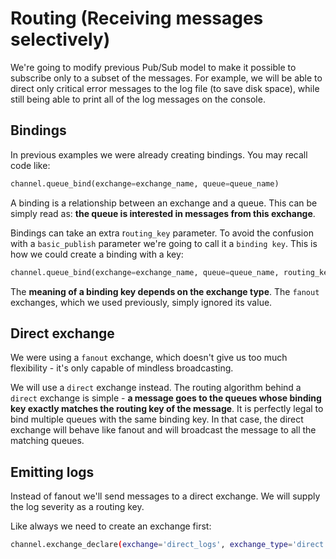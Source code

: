 # Routing (Receiving messages selectively)

We're going to modify previous Pub/Sub model to make it possible to subscribe only to a subset of the messages. For example, we will be able to direct only critical error messages to the log file (to save disk space), while still being able to print all of the log messages on the console.

## Bindings

In previous examples we were already creating bindings. You may recall code like:

```python
channel.queue_bind(exchange=exchange_name, queue=queue_name)
```

A binding is a relationship between an exchange and a queue. This can be simply read as: **the queue is interested in messages from this exchange**.

Bindings can take an extra r`outing_key` parameter. To avoid the confusion with a `basic_publish` parameter we're going to call it a `binding key`. This is how we could create a binding with a key:

```python
channel.queue_bind(exchange=exchange_name, queue=queue_name, routing_key='black')
```

The **meaning of a binding key depends on the exchange type**. The `fanout` exchanges, which we used previously, simply ignored its value.

## Direct exchange

We were using a `fanout` exchange, which doesn't give us too much flexibility - it's only capable of mindless broadcasting.

We will use a `direct` exchange instead. The routing algorithm behind a `direct` exchange is simple - **a message goes to the queues whose binding key exactly matches the routing key of the message**.
It is perfectly legal to bind multiple queues with the same binding key. In that case, the direct exchange will behave like fanout and will broadcast the message to all the matching queues.

## Emitting logs

Instead of fanout we'll send messages to a direct exchange. We will supply the log severity as a routing key.

Like always we need to create an exchange first:

```bash
channel.exchange_declare(exchange='direct_logs', exchange_type='direct')
```
